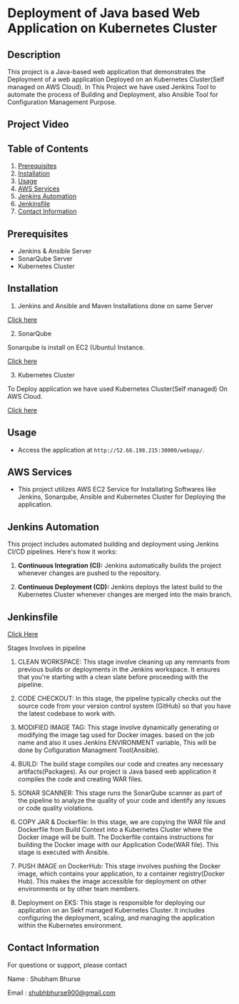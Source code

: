 # Deployment of Java based  Web Application on Kubernetes Cluster 

## Description

This project is a Java-based web application that demonstrates the Deployment of a web application Deployed on an Kubernetes Cluster(Self managed on AWS Cloud).
In This Project we have used Jenkins Tool to automate the process of Building and Deployment, also Ansible Tool for Configuration Management Purpose.






## Project Video





## Table of Contents

1. [Prerequisites](#prerequisites)
2. [Installation](#installation)
3. [Usage](#usage)
4. [AWS Services](#aws-services)
5. [Jenkins Automation](#jenkins-automation)
6. [Jenkinsfile](#Jenkinsfile)
7. [Contact Information](#contact-information)

## Prerequisites

- Jenkins & Ansible Server
- SonarQube Server
- Kubernetes Cluster

## Installation

1. Jenkins and Ansible and Maven
Installations done on same Server

[Click here](https://github.com/ShubhamBhurse/Installations/blob/main/jenkins_ansible_installation_p1.md)

2. SonarQube


Sonarqube is install on EC2 (Ubuntu) Instance.

[Click here](https://github.com/ShubhamBhurse/Installations/blob/main/sonarqube_installation_p1.md)

3. Kubernetes Cluster

To Deploy application we have used Kubernetes Cluster(Self managed) On AWS Cloud.

[Click here](https://github.com/ShubhamBhurse/Installations/blob/main/kubernetes_installation_p1.md)



## Usage

- Access the application at `http://52.66.198.215:30000/webapp/`.

## AWS Services

- This project utilizes AWS EC2 Service for Installating Softwares like Jenkins, Sonarqube, Ansible and Kubernetes Cluster for Deploying the application.

## Jenkins Automation

This project includes automated building and deployment using Jenkins CI/CD pipelines. Here's how it works:

1. **Continuous Integration (CI):** Jenkins automatically builds the project whenever changes are pushed to the repository.

2. **Continuous Deployment (CD):** Jenkins deploys the latest build to the Kubernetes Cluster whenever changes are merged into the main branch.

## Jenkinsfile
[Click Here](https://github.com/ShubhamBhurse/project-2/blob/main/Jenkinsfile)

Stages Involves in pipeline

1. CLEAN WORKSPACE:
This stage involve cleaning up any remnants from previous builds or deployments in the Jenkins workspace. It ensures that you're starting with a clean slate before proceeding with the pipeline.

2. CODE CHECKOUT:
In this stage, the pipeline typically checks out the source code from your version control system (GitHub) so that you have the latest codebase to work with.

3. MODIFIED IMAGE TAG:
This stage involve dynamically generating or modifying the image tag used for Docker images. based on the job name and also it uses Jenkins ENVIRONMENT variable, This will be done by  Cofiguration Managment Tool(Ansible).

4. BUILD:
The build stage compiles our code and creates any necessary artifacts(Packages). As our project is Java based web application it compiles the code and creating WAR files.

5. SONAR SCANNER:
This stage runs the SonarQube scanner as part of the pipeline to analyze the quality of your code and identify any issues or code quality violations.

6. COPY JAR & Dockerfile:
In this stage, we are copying  the WAR file and Dockerfile from Build Context into a Kubernetes Cluster where the Docker image will be built. The Dockerfile contains instructions for building the Docker image with our Application Code(WAR file).
This stage is executed with Ansible.

7. PUSH IMAGE on DockerHub:
This stage involves pushing the Docker image, which contains your application, to a container registry(Docker Hub). This makes the image accessible for deployment on other environments or by other team members.

8. Deployment on EKS:
This stage is responsible for deploying our application on an Sekf managed Kubernetes Cluster. It includes configuring the deployment, scaling, and managing the application within the Kubernetes environment.

## Contact Information

For questions or support, please contact

Name : Shubham Bhurse

Email : shubhbhurse900@gmail.com

